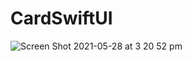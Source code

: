 # CardSwiftUI


![Screen Shot 2021-05-28 at 3 20 52 pm](https://user-images.githubusercontent.com/26203794/119938670-1ae12e80-bfd0-11eb-820c-eb19cbcf75c0.png)
